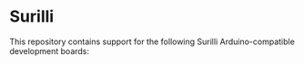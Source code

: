 # Surilli
This repository contains support for the following Surilli Arduino-compatible development boards:
